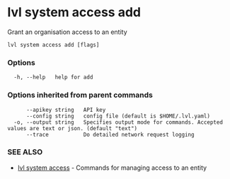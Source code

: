 # lvl system access add

Grant an organisation access to an entity

```
lvl system access add [flags]
```

### Options

```
  -h, --help   help for add
```

### Options inherited from parent commands

```
      --apikey string   API key
      --config string   config file (default is $HOME/.lvl.yaml)
  -o, --output string   Specifies output mode for commands. Accepted values are text or json. (default "text")
      --trace           Do detailed network request logging
```

### SEE ALSO

* [lvl system access](lvl_system_access.md)	 - Commands for managing access to an entity


